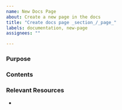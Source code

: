 ```yaml
---
name: New Docs Page
about: Create a new page in the docs
title: "Create docs page _section_/_page_"
labels: documentation, new-page
assignees: ""

---
```


### Purpose


### Contents


### Relevant Resources
- 
